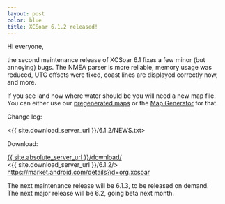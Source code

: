 ```yaml
---
layout: post
color: blue
title: XCSoar 6.1.2 released!
---
```

Hi everyone,

the second maintenance release of XCSoar 6.1 fixes a few minor (but
annoying) bugs.  The NMEA parser is more reliable, memory usage was
reduced, UTC offsets were fixed, coast lines are displayed correctly
now, and more.

If you see land now where water should be you will need a new map file.
You can either use our [pregenerated maps](/download/data.html) or the
[Map Generator](http://mapgen.xcsoar.org) for that.

Change log:

 <{{ site.download_server_url }}/6.1.2/NEWS.txt>

Download:

 [{{ site.absolute_server_url }}/download/](/download/)  
 <{{ site.download_server_url }}/6.1.2/>  
 <https://market.android.com/details?id=org.xcsoar>

The next maintenance release will be 6.1.3, to be released on demand.  
The next major release will be 6.2, going beta next month.

